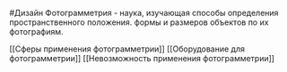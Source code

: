 #Дизайн 
Фотограмметрия - наука, изучающая способы определения пространственного положения. формы и размеров объектов по их фотографиям.

[[Сферы применения фотограмметрии]]
[[Оборудование для фотограмметрии]]
[[Невозможность применения фотограмметрии]]